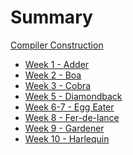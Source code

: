 # Summary

[Compiler Construction](./index.md)

- [Week 1 - Adder](./week1/index.md)
- [Week 2 - Boa](./week2/index.md)
- [Week 3 - Cobra](./week3/index.md)
- [Week 5 - Diamondback](./week5/index.md)
- [Week 6-7 - Egg Eater](./week67/index.md)
- [Week 8 - Fer-de-lance](./week8/index.md)
- [Week 9 - Gardener](./week89/index.md)
- [Week 10 - Harlequin](./week10a/index.md)

<!--
- [Week 4 - Caduceus](./week4/index.md)
- [Week 10 - Green Snake](./week10/index.md)
-->
